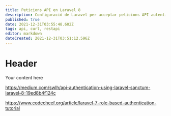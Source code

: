 ```yaml
---
title: Peticions API en Laravel 8
description: Configuració de Laravel per acceptar peticions API autentificades
published: true
date: 2021-12-31T03:55:48.602Z
tags: api, curl, restapi
editor: markdown
dateCreated: 2021-12-31T03:51:12.596Z
---
```


# Header
Your content here


https://medium.com/swlh/api-authentication-using-laravel-sanctum-laravel-8-19ed8b4f124c

https://www.codecheef.org/article/laravel-7-role-based-authentication-tutorial